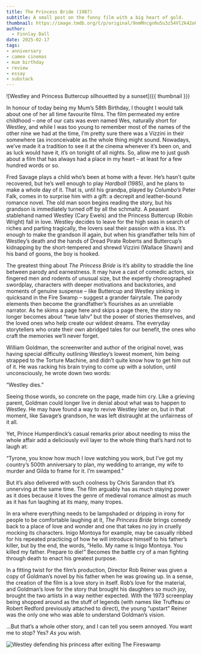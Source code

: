 ```yaml
---
title: The Princess Bride (1987)
subtitle: A small post on the funny film with a big heart of gold.
thumbnail: https://image.tmdb.org/t/p/original/9nmMncgn0u5u3z54Vl2k42oGDDo.jpg
author:
  - Finnlay Dall
date: 2025-02-17
tags:
- anniversary
- cameo cinemas
- mum birthday
- review
- essay
- substack
---
```

![Westley and Princess Buttercup silhouetted by a sunset]({{ thumbnail }})

In honour of today being my Mum’s 58th Birthday, I thought I would talk about one of her all time favourite films. The film permeated my entire childhood – one of our cats was even named Wes, naturally short for Westley, and while I was too young to remember most of the names of the other nine we had at the time, I’m pretty sure there was a Vizzini in their somewhere (as inconceivable as the whole thing might sound. Nowadays, we’ve made it a tradition to see it at the cinema whenever it’s been on, and as luck would have it, it’s on tonight of all nights. So, allow me to just gush about a film that has always had a place in my heart – at least for a few hundred words or so.

Fred Savage plays a child who’s been at home with a fever. He’s hasn’t quite recovered, but he’s well enough to play *Hardball* (1985), and he plans to make a whole day of it. That is, until his grandpa, played by *Columbo’s* Peter Falk, comes in to surprise him with a gift: a decrepit and leather-bound romance novel. The old man soon begins reading the story, but his grandson is immediately turned off by all the schmaltz. A peasant stablehand named Westley (Cary Ewels) and the Princess Buttercup (Robin Wright) fall in love. Westley decides to leave for the high seas in search of riches and parting tragically, the lovers seal their passion with a kiss. It’s enough to make the grandson ill again, but when his grandfather tells him of Westley’s death and the hands of Dread Pirate Roberts and Buttercup’s kidnapping by the short-tempered and shrewd Vizzini (Wallace Shawn) and his band of goons, the boy is hooked.

The greatest thing about *The Princess Bride* is it’s ability to straddle the line between parody and earnestness. It may have a cast of comedic actors, six fingered men and rodents of unusual size, but the expertly choreographed swordplay, characters with deeper motivations and backstories, and moments of genuine suspense – like Buttercup and Westley sinking in quicksand in the Fire Swamp – suggest a grander fairytale. The parody elements then become the grandfather’s flourishes as an unreliable narrator. As he skims a page here and skips a page there, the story no longer becomes about “twue lahv” but the power of stories themselves, and the loved ones who help create our wildest dreams. The everyday storytellers who orate their own abridged tales for our benefit, the ones who craft the memories we’ll never forget.

William Goldman, the screenwriter and author of the original novel, was having special difficulty outlining Westley’s lowest moment, him being strapped to the Torture Machine, and didn’t quite know how to get him out of it. He was racking his brain trying to come up with a solution, until unconsciously, he wrote down two words:

“Westley dies.”

Seeing those words, so concrete on the page, made him cry. Like a grieving parent, Goldman could longer live in denial about what was to happen to Westley. He may have found a way to revive Westley later on, but in that moment, like Savage’s grandson, he was left distraught at the unfairness of it all.

Yet, Prince Humperdinck’s casual remarks prior about needing to miss the whole affair add a deliciously evil layer to the whole thing that’s hard not to laugh at:

“Tyrone, you know how much I love watching you work, but I’ve got my country’s 500th anniversary to plan, my wedding to arrange, my wife to murder and Gilda to frame for it. I’m swamped.”

But it’s also delivered with such coolness by Chris Sarandon that it’s unnerving at the same time. The film arguably has as much staying power as it does because it loves the genre of medieval romance almost as much as it has fun laughing at its many, many tropes.

In era where everything needs to be lampshaded or dripping in irony for people to be comfortable laughing at it, *The Princess Bride* brings comedy back to a place of love and wonder and one that takes no joy in cruelly mocking its characters. Inigo Montoya for example, may be casually ribbed for his repeated practicing of how he will introduce himself to his father’s killer, but by the end, the words, “Hello. My name is Inigo Montoya. You killed my father. Prepare to die!” Becomes the battle cry of a man fighting through death to enact his greatest purpose.

In a fitting twist for the film’s production, Director Rob Reiner was given a copy of Goldman’s novel by his father when he was growing up. In a sense, the creation of the film is a love story in itself. Rob’s love for the material, and Goldman’s love for the story that brought his daughters so much joy, brought the two artists in a way neither expected. With the 1973 screenplay being shopped around as the stuff of legends (with names like Truffeau or Robert Redford previously attached to direct), the young “upstart” Reiner was the only one who was able to understand Goldman’s vision.

…But that’s a whole other story, and I can tell you seem annoyed. You want me to stop? Yes? *As you wish.*

![Westley defending his princess after exiting The Fireswamp](https://image.tmdb.org/t/p/original/wD2Bp9RIF36EfsHiVqPNLq1SEOI.jpg)
